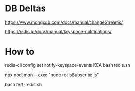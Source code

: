 # DB Deltas

https://www.mongodb.com/docs/manual/changeStreams/


https://redis.io/docs/manual/keyspace-notifications/

# How to 
redis-cli config set notify-keyspace-events KEA 
bash redis.sh

npx nodemon --exec "node redisSubscribe.js"

bash test-redis.sh